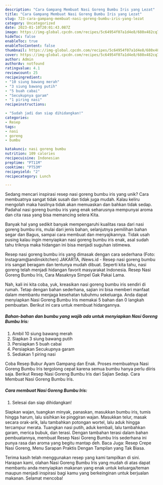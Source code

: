 ```yaml
---
description: "Cara Gampang Membuat Nasi Goreng Bumbu Iris yang Lezat"
title: "Cara Gampang Membuat Nasi Goreng Bumbu Iris yang Lezat"
slug: 723-cara-gampang-membuat-nasi-goreng-bumbu-iris-yang-lezat
category: Uncategorized
date: 2023-01-10T20:01:43.087Z
image: https://img-global.cpcdn.com/recipes/5c64954f07a1d4e8/680x482cq70/nasi-goreng-bumbu-iris-foto-resep-utama.jpg
hideToc: false
enableToc: true
enableTocContent: false
thumbnail: https://img-global.cpcdn.com/recipes/5c64954f07a1d4e8/680x482cq70/nasi-goreng-bumbu-iris-foto-resep-utama.jpg
cover: https://img-global.cpcdn.com/recipes/5c64954f07a1d4e8/680x482cq70/nasi-goreng-bumbu-iris-foto-resep-utama.jpg
author: Admin
authorAv: notfound
ratingvalue: 4.1
reviewcount: 25
recipeingredient:
- "10 siung bawang merah"
- "3 siung bawang putih"
- "5 buah cabai"
- "Secukupnya garam"
- "1 piring nasi"
recipeinstructions:

- "Sudah jadi dan siap dihidangkan!"
categories:
- Resep
tags:
- nasi
- goreng
- bumbu

katakunci: nasi goreng bumbu 
nutrition: 109 calories
recipecuisine: Indonesian
preptime: "PT11M"
cooktime: "PT53M"
recipeyield: "2"
recipecategory: Lunch

---
```





Sedang mencari inspirasi resep nasi goreng bumbu iris yang unik? Cara membuatnya sangat tidak susah dan tidak juga mudah. Kalau keliru mengolah maka hasilnya tidak akan memuaskan dan bahkan tidak sedap. Padahal nasi goreng bumbu iris yang enak seharusnya mempunyai aroma dan cita rasa yang bisa memancing selera Kita.





Banyak hal yang sedikit banyak mempengaruhi kualitas rasa dari nasi goreng bumbu iris, mulai dari jenis bahan, selanjutnya pemilihan bahan segar dan Bagus, sampai cara membuat dan menyajikannya. Tidak usah pusing kalau ingin menyiapkan nasi goreng bumbu iris enak,      asal sudah tahu triknya maka hidangan ini bisa menjadi suguhan istimewa.














Resep nasi goreng bumbu iris yang dimasak dengan cara sederhana (Foto: Instagram@andinskitchen) JAKARTA, iNews.id - Resep nasi goreng bumbu iris sangat beragam dan tentunya mudah dibuat. Seperti kita tahu, nasi goreng telah menjadi hidangan favorit masyarakat Indonesia. Resep Nasi Goreng Bumbu Iris, Cara Masaknya Simpel Gak Pakai Lama.






Nah, kali ini kita coba, yuk, kreasikan nasi goreng bumbu iris sendiri di rumah. Tetap dengan bahan sederhana, sajian ini bisa memberi manfaat dalam membantu menjaga kesehatan tubuhmu sekeluarga. Anda dapat menyiapkan Nasi Goreng Bumbu Iris memakai 5 bahan dan 0 langkah pembuatan. Berikut ini cara untuk membuat hidangannya.

<!--inarticleads1-->

##### Bahan-bahan dan bumbu yang wajib ada untuk menyiapkan Nasi Goreng Bumbu Iris:

1. Ambil 10 siung bawang merah
1. Siapkan 3 siung bawang putih
1. Persiapkan 5 buah cabai
1. Persiapkan Secukupnya garam
1. Sediakan 1 piring nasi


Coba Resep Bubur Ayam Gampang dan Enak. Proses membuatnya Nasi Goreng Bumbu Iris tergolong cepat karena semua bumbu hanya perlu diiris saja. Berikut Resep Nasi Goreng Bumbu Iris dari Sajian Sedap. Cara Membuat Nasi Goreng Bumbu Iris. 

<!--inarticleads2-->

##### Cara membuat Nasi Goreng Bumbu Iris:


1. Selesai dan siap dihidangkan!

Siapkan wajan, tuangkan minyak, panaskan, masukkan bumbu iris, tumis hingga harum, lalu sisihkan ke pinggiran wajan. Masukkan telur, masak secara orak-arik, lalu tambahkan potongan wortel, lalu aduk hingga tercampur merata. Tuangkan nasi putih, aduk kembali, lalu tambahkan garam, merica bubuk, dan terasi. Dengan tambahan terasi dalam bahan pembuatannya, membuat Resep Nasi Goreng Bumbu Iris sederhana ini punya rasa dan aroma yang begitu mantap deh. Baca Juga: Resep Crepe Nasi Goreng, Menu Sarapan Praktis Dengan Tampilan yang Tak Biasa. 

Terima kasih telah menggunakan resep yang kami tampilkan di sini. Harapan kami, olahan Nasi Goreng Bumbu Iris yang mudah di atas dapat membantu anda menyiapkan makanan yang enak untuk keluarga/teman maupun menjadi inspirasi bagi kamu yang berkeinginan untuk berjualan makanan. Selamat mencoba!
